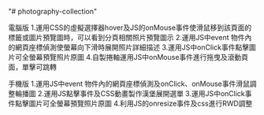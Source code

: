 "# photography-collection" 

電腦版
1.運用CSS的虛擬選擇器hover及JS的onMouse事件使滑鼠移到該頁面的標籤或圖片預覽圖時，可以看到分頁相關照片預覽圖示
2.運用JS中event 物件內的網頁座標偵測使螢幕向下滑時展開照片詳細描述
3.運用JS中onClick事件點擊圖片可全螢幕預覽照片原圖
4.自製捲軸運用JS中onMouse事件進行拖曳及滾動頁面，單擊可跳轉

手機版
1.運用JS中event 物件內的網頁座標偵測及onClick、onMouse事件滑鼠調整輪播圖
2.運用JS點擊事件及CSS動畫製作漢堡展開選單
3.運用JS中onClick事件點擊圖片可全螢幕預覽照片原圖
4.利用JS的onresize事件及css進行RWD調整